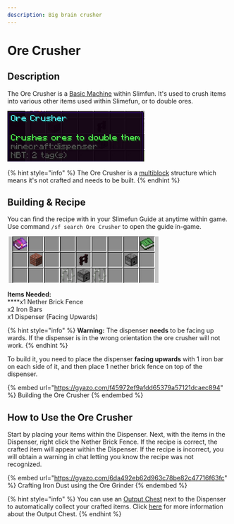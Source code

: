 ```yaml
---
description: Big brain crusher
---
```


# Ore Crusher

## Description

The Ore Crusher is a [Basic Machine](./) within Slimfun.  It's used to crush items into various other items used within Slimefun, or to double ores.

![Ore Crusher](<../../../.gitbook/assets/image (175).png>)

{% hint style="info" %}
The Ore Crusher is a [multiblock](../../commands/mutiblocks.md) structure which means it's not crafted and needs to be built.
{% endhint %}

## Building & Recipe

You can find the recipe with in your Slimefun Guide at anytime within game.  Use command `/sf search Ore Crusher` to open the guide in-game.

![Ore Crusher Recipe](<../../../.gitbook/assets/image (176).png>)

**Items Needed:**\
****x1 Nether Brick Fence\
x2 Iron Bars\
x1 Dispenser (Facing Upwards)

{% hint style="info" %}
**Warning:** The dispenser **needs** to be facing up wards. If the dispenser is in the wrong orientation the ore crusher will not work.
{% endhint %}

To build it, you need to place the dispenser **facing upwards** with 1 iron bar on each side of it, and then place 1 nether brick fence on top of the dispenser. &#x20;

{% embed url="https://gyazo.com/f45972ef9afdd65379a57121dcaec894" %}
Building the Ore Crusher
{% endembed %}

## How to Use the Ore Crusher

Start by placing your items within the Dispenser. Next, with the items in the Dispenser, right click the Nether Brick Fence. If the recipe is correct, the crafted item will appear within the Dispenser. If the recipe is incorrect, you will obtain a warning in chat letting you know the recipe was not recognized.

{% embed url="https://gyazo.com/6da492eb62d963c78be82c47716f63fc" %}
Crafting Iron Dust using the Ore Grinder
{% endembed %}

{% hint style="info" %}
You can use an [Output Chest](output-chest.md) next to the Dispenser to automatically collect your crafted items. Click [here](output-chest.md) for more information about the Output Chest.
{% endhint %}



